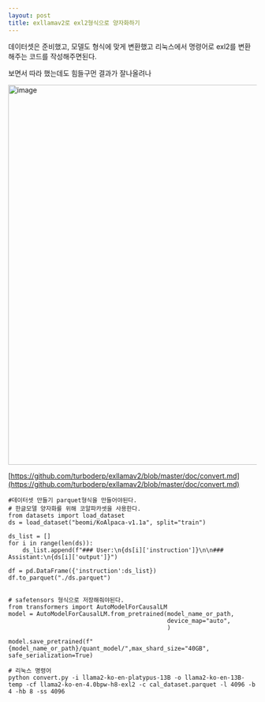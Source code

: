 ```yaml
---
layout: post
title: exllamav2로 exl2형식으로 양자화하기
---
```


데이터셋은 준비했고, 모델도 형식에 맞게 변환했고 리눅스에서 명령어로 exl2를 변환해주는 코드를 작성해주면된다.

보면서 따라 했는데도 힘들구먼 결과가 잘나올려나

<img width="769" alt="image" src="https://github.com/hypro2/hypro2.github.io/assets/84513149/a2af334a-563a-4ee6-9f50-f4d388a1b769">

[https://github.com/turboderp/exllamav2/blob/master/doc/convert.md](https://github.com/turboderp/exllamav2/blob/master/doc/convert.md)

```
#데이터셋 만들기 parquet형식을 만들어야된다.
# 한글모델 양자화를 위해 코알파카셋을 사용한다.
from datasets import load_dataset
ds = load_dataset("beomi/KoAlpaca-v1.1a", split="train")

ds_list = []
for i in range(len(ds)):
    ds_list.append(f"### User:\n{ds[i]['instruction']}\n\n### Assistant:\n{ds[i]['output']}")
    
df = pd.DataFrame({'instruction':ds_list})
df.to_parquet("./ds.parquet")


# safetensors 형식으로 저장해줘야된다.
from transformers import AutoModelForCausalLM
model = AutoModelForCausalLM.from_pretrained(model_name_or_path,
                                             device_map="auto",
                                             )

model.save_pretrained(f"{model_name_or_path}/quant_model/",max_shard_size="40GB", safe_serialization=True)
```

```
# 리눅스 명령어
python convert.py -i llama2-ko-en-platypus-13B -o llama2-ko-en-13B-temp -cf llama2-ko-en-4.0bpw-h8-exl2 -c cal_dataset.parquet -l 4096 -b 4 -hb 8 -ss 4096
```


